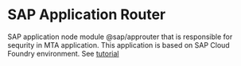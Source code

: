 # SAP Application Router

SAP application node module @sap/approuter that is responsible for sequrity in MTA application. This application is based on SAP Cloud Foundry environment. See [tutorial](https://help.sap.com/viewer/65de2977205c403bbc107264b8eccf4b/Cloud/en-US/772b45ce6c46492b908d4c985add932a.html)
